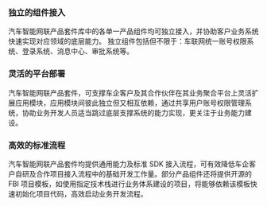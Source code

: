 ### 独立的组件接入
汽车智能网联产品套件库中的各单一产品组件均可独立接入，并协助客户业务系统快速实现对应领域的底层能力。
独立组件包括但不限于：车联网统一账号权限系统、登录系统、消息中心、审批系统等。

### 灵活的平台部署
汽车智能网联产品套件，可支撑车企客户及其合作伙伴在其业务聚合平台上灵活扩展应用模块，应用模块间彼此独立但又相互依赖，通过共享用户账号权限管理系统，协助业务开发人员适当跳过底层支撑系统的能力实现，更关注于业务能力建设。

### 高效的标准流程
汽车智能网联产品套件均提供通用能力及标准 SDK 接入流程，可有效降低车企客户自研及合作项目接入流程中的基础开发工作量。部分产品组件还将提供开源的 FBI 项目模板，如使用指定技术栈进行业务体系建设的项目，将能够依赖该模板快速初始化项目代码，高效启动业务开发流程。


